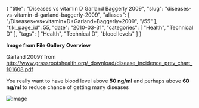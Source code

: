 {
    "title": "Diseases vs vitamin D Garland Baggerly 2009",
    "slug": "diseases-vs-vitamin-d-garland-baggerly-2009",
    "aliases": [
        "/Diseases+vs+vitamin+D+Garland+Baggerly+2009",
        "/55"
    ],
    "tiki_page_id": 55,
    "date": "2010-03-31",
    "categories": [
        "Health",
        "Technical D"
    ],
    "tags": [
        "Health",
        "Technical D",
        "blood levels"
    ]
}


**Image from File Gallery Overview** 

Garland 2009?   from http://www.grassrootshealth.org/_download/disease_incidence_prev_chart_101608.pdf

You really want to have blood level above  **50 ng/ml**  and perhaps above  **60 ng/ml**  to reduce chance of getting many diseases

<img src="/attachments/d3.mock.jpg" alt="image">